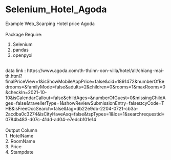 # Selenium_Hotel_Agoda
Example Web_Scarping Hotel price Agoda </br>
</br>
Package Require: </br>
1. Selenium</br>
2. pandas</br>
3. openpyxl</br>
</br>
data link : https://www.agoda.com/th-th/inn-oon-villa/hotel/all/chiang-mai-th.html?finalPriceView=1&isShowMobileAppPrice=false&cid=1891472&numberOfBedrooms=&familyMode=false&adults=2&children=0&rooms=1&maxRooms=0&checkIn=2021-10-10&isCalendarCallout=false&childAges=&numberOfGuest=0&missingChildAges=false&travellerType=1&showReviewSubmissionEntry=false&currencyCode=THB&isFreeOccSearch=false&tag=db22e9db-2204-0721-cb3a-2acdba0c3274&isCityHaveAsq=false&tspTypes=1&los=1&searchrequestid=0784b483-d07c-41dd-ad04-e7edcb101e14
</br></br>
Output Column </br>
1. HotelName</br>
2. RoomName</br>
3. Price</br>
4. Stampdate
